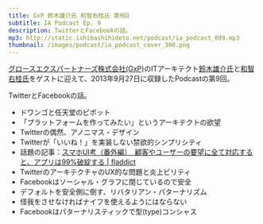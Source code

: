 ```yaml
---
title: GxP 鈴木雄介氏 和智右桂氏 第9回
subtitle: IA Podcast Ep. 9
description: TwitterとFacebookの話。
mp3: http://static.ishibashihideto.net/podcast/ia_podcast_009.mp3
thumbnail: /images/podcast/ia_podcast_cover_300.png
---
```


[グロースエクスパートナーズ株式会社(GxP)](http://www.gxp.co.jp/)のITアーキテクト[鈴木雄介氏](https://twitter.com/yusuke_arclamp)と[和智右桂氏](https://twitter.com/digitalsoul0124)をゲストに迎えて、2013年9月27日に収録したPodcastの第9回。

TwitterとFacebookの話。

- ドワンゴと任天堂のピボット
- 「プラットフォームを作ってみたい」というアーキテクトの欲望
- Twitterの偶然、アノニマス・デザイン
- Twitterが「いいね！」を実装しない禁欲的シンプリシティ
- 話題の記事：[スマホUI考（番外編）　顧客やユーザーの要望に全て対応すると、アプリは99%破綻する | fladdict](http://fladdict.net/blog/2013/08/client-user-request.html)
- TwitterのアーキテクチャのUX的な問題と炎上ビリティ
- Facebookはソーシャル・グラフに閉じているので安全
- デフォルトを安全側に倒す、リバタリアン・パターナリズム
- 怪我をさせなければナイフを使えるようにはならない
- Facebookはパターナリスティックで型(type)コンシャス
